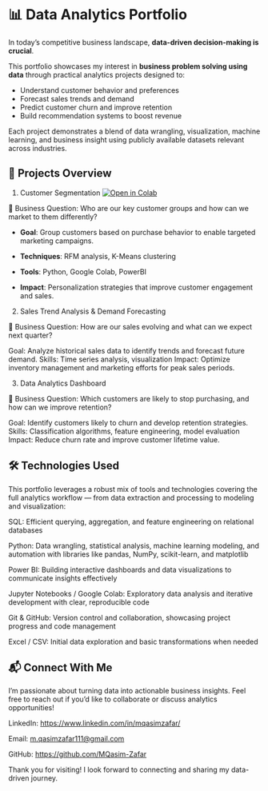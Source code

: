 # 📊 Data Analytics Portfolio

In today’s competitive business landscape, **data-driven decision-making is crucial**.  

This portfolio showcases my interest in **business problem solving using data** through practical analytics projects designed to:

- Understand customer behavior and preferences  
- Forecast sales trends and demand  
- Predict customer churn and improve retention  
- Build recommendation systems to boost revenue 

Each project demonstrates a blend of data wrangling, visualization, machine learning, and business insight using publicly available datasets relevant across industries.

## 📂 Projects Overview
1. Customer Segmentation
[![Open in Colab](https://colab.research.google.com/assets/colab-badge.svg)](https://colab.research.google.com/drive/1vwIYJL_5drytR7Yx6IztJYJl96ZCLdsv#scrollTo=HN2Ro92gnTAs)

📍 Business Question: Who are our key customer groups and how can we market to them differently?

   -  **Goal**: Group customers based on purchase behavior to enable targeted marketing campaigns.

 - **Techniques**: RFM analysis, K-Means clustering

 - **Tools**: Python, Google Colab, PowerBI

 - **Impact**: Personalization strategies that improve customer engagement and sales.

2. Sales Trend Analysis & Demand Forecasting

📍 Business Question: How are our sales evolving and what can we expect next quarter?

Goal: Analyze historical sales data to identify trends and forecast future demand.
Skills: Time series analysis, visualization
Impact: Optimize inventory management and marketing efforts for peak sales periods.

3. Data Analytics Dashboard

📍 Business Question: Which customers are likely to stop purchasing, and how can we improve retention?

Goal: Identify customers likely to churn and develop retention strategies.
Skills: Classification algorithms, feature engineering, model evaluation
Impact: Reduce churn rate and improve customer lifetime value.

## 🛠️ Technologies Used

This portfolio leverages a robust mix of tools and technologies covering the full analytics workflow — from data extraction and processing to modeling and visualization:

SQL: Efficient querying, aggregation, and feature engineering on relational databases

Python: Data wrangling, statistical analysis, machine learning modeling, and automation with libraries like pandas, NumPy, scikit-learn, and matplotlib

Power BI: Building interactive dashboards and data visualizations to communicate insights effectively

Jupyter Notebooks / Google Colab: Exploratory data analysis and iterative development with clear, reproducible code

Git & GitHub: Version control and collaboration, showcasing project progress and code management

Excel / CSV: Initial data exploration and basic transformations when needed

## 📬 Connect With Me

I’m passionate about turning data into actionable business insights. Feel free to reach out if you’d like to collaborate or discuss analytics opportunities!

LinkedIn: https://www.linkedin.com/in/mqasimzafar/

Email: m.qasimzafar111@gmail.com

GitHub: https://github.com/MQasim-Zafar

Thank you for visiting! I look forward to connecting and sharing my data-driven journey.
